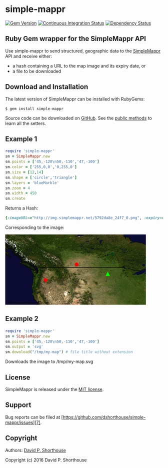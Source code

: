 simple-mappr
============

[![Gem Version][1]][2]
[![Continuous Integration Status][3]][4]
[![Dependency Status][10]][11]

Ruby Gem wrapper for the SimpleMappr API
----------------------------------------

Use simple-mappr to send structured, geographic data to
the [SimpleMappr][9] API and receive either:

* a hash containing a URL to the map image and its expiry date, or
* a file to be downloaded

Download and Installation
-------------------------

The latest version of SimpleMappr can be installed with RubyGems:

```
$ gem install simple-mappr
```

Source code can be downloaded on [GitHub][5]. See the [public methods](lib/simple-mappr.rb) to learn all the setters.

Example 1
---------

```ruby
require 'simple-mappr'
sm = SimpleMappr.new
sm.points = ['45,-120\n50,-110','47,-100']
sm.color = ['255,0,0','0,255,0']
sm.size = [12,14]
sm.shape = ['circle','triangle']
sm.layers = 'blueMarble'
sm.zoom = 4
sm.width = 450
sm.create
```

Returns a Hash:

```ruby
{:imageURL=>"http://img.simplemappr.net/5792da8e_24f7_0.png", :expiry=>"2016-07-23T04:46:39-04:00"}
```

Corresponding to the image:

![SimpleMappr](spec/files/example.png)

Example 2
---------

```ruby
require 'simple-mappr'
sm = SimpleMappr.new
sm.points = ['45,-120\n50,-110','47,-100']
sm.output = 'svg'
sm.download("/tmp/my-map") # file title without extension
```

Downloads the image to /tmp/my-map.svg

License
-------

SimpleMappr is released under the [MIT license][6].

Support
-------

Bug reports can be filed at [https://github.com/dshorthouse/simple-mappr/issues][7].

Copyright
---------

Authors: [David P. Shorthouse][8]

Copyright (c) 2016 David P. Shorthouse

[1]: https://badge.fury.io/rb/simple-mappr.svg
[2]: http://badge.fury.io/rb/simple-mappr
[3]: https://secure.travis-ci.org/dshorthouse/simple-mappr.svg
[4]: http://travis-ci.org/dshorthouse/simple-mappr
[5]: https://github.com/dshorthouse/simple-mappr
[6]: http://www.opensource.org/licenses/MIT
[7]: https://github.com/dshorthouse/simple-mappr/issues
[8]: https://github.com/dshorthouse
[9]: http://www.simplemppr.net
[10]: https://gemnasium.com/dshorthouse/simple-mappr.svg
[11]: https://gemnasium.com/dshorthouse/name-spotter